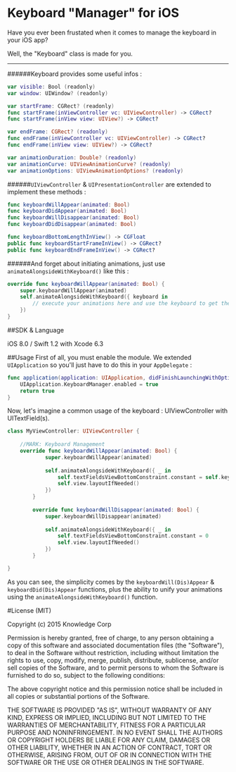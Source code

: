# Keyboard "Manager" for iOS
Have you ever been frustated when it comes to manage the keyboard in your iOS app?

Well, the "Keyboard" class is made for you.

---
######Keyboard provides some useful infos :
	
```swift
var visible: Bool (readonly)
var window: UIWindow? (readonly)

var startFrame: CGRect? (readonly)
func startFrame(inViewController vc: UIViewController) -> CGRect?
func startFrame(inView view: UIView?) -> CGRect?

var endFrame: CGRect? (readonly)
func endFrame(inViewController vc: UIViewController) -> CGRect?
func endFrame(inView view: UIView?) -> CGRect?

var animationDuration: Double? (readonly)
var animationCurve: UIViewAnimationCurve? (readonly)
var animationOptions: UIViewAnimationOptions? (readonly)
```

######`UIViewController` & `UIPresentationController` are extended to implement these methods :
	
```Swift
func keyboardWillAppear(animated: Bool)
func keyboardDidAppear(animated: Bool)
func keyboardWillDisappear(animated: Bool)
func keyboardDidDisappear(animated: Bool)

func keyboardBottomLengthInView() -> CGFloat
public func keyboardStartFrameInView() -> CGRect?
public func keyboardEndFrameInView() -> CGRect?
```

######And forget about initiating animations, just use `animateAlongsideWithKeyboard()` like this :
```swift
override func keyboardWillAppear(animated: Bool) {
	super.keyboardWillAppear(animated)
	self.animateAlongsideWithKeyboard({ keyboard in
		// execute your animations here and use the keyboard to get the info you need to update your layout
	})
}
```

##SDK & Language

iOS 8.0 / Swift 1.2 with Xcode 6.3


##Usage
First of all, you must enable the module. We extended `UIApplication` so you'll just have to do this in your `AppDelegate` :
```swift	
func application(application: UIApplication, didFinishLaunchingWithOptions launchOptions: [NSObject: AnyObject]?) -> Bool {
	UIApplication.KeyboardManager.enabled = true
	return true
}
```

Now, let's imagine a common usage of the keyboard : UIViewController with UITextField(s).

```swift
class MyViewController: UIViewController {	
	    
	//MARK: Keyboard Management
	override func keyboardWillAppear(animated: Bool) {
        	super.keyboardWillAppear(animated)
    
        	self.animateAlongsideWithKeyboard({ _ in
                self.textFieldsViewBottomConstraint.constant = self.keyboardBottomLengthInView()
                self.view.layoutIfNeeded()
        	})
    	}
    
    	override func keyboardWillDisappear(animated: Bool) {
        	super.keyboardWillDisappear(animated)
        
        	self.animateAlongsideWithKeyboard({ _ in
            	self.textFieldsViewBottomConstraint.constant = 0
            	self.view.layoutIfNeeded()
        	})
    	}

}
```

As you can see, the simplicity comes by the `keyboardWill(Dis)Appear` & `keyboardDid(Dis)Appear` functions, plus the ability to unify your animations using the `animateAlongsideWithKeyboard()` function.


#License (MIT)

Copyright (c) 2015 Knowledge Corp

Permission is hereby granted, free of charge, to any person obtaining a copy of this software and associated documentation files (the "Software"), to deal in the Software without restriction, including without limitation the rights to use, copy, modify, merge, publish, distribute, sublicense, and/or sell copies of the Software, and to permit persons to whom the Software is furnished to do so, subject to the following conditions:

The above copyright notice and this permission notice shall be included in all copies or substantial portions of the Software.

THE SOFTWARE IS PROVIDED "AS IS", WITHOUT WARRANTY OF ANY KIND, EXPRESS OR IMPLIED, INCLUDING BUT NOT LIMITED TO THE WARRANTIES OF MERCHANTABILITY, FITNESS FOR A PARTICULAR PURPOSE AND NONINFRINGEMENT. IN NO EVENT SHALL THE AUTHORS OR COPYRIGHT HOLDERS BE LIABLE FOR ANY CLAIM, DAMAGES OR OTHER LIABILITY, WHETHER IN AN ACTION OF CONTRACT, TORT OR OTHERWISE, ARISING FROM, OUT OF OR IN CONNECTION WITH THE SOFTWARE OR THE USE OR OTHER DEALINGS IN THE SOFTWARE.

